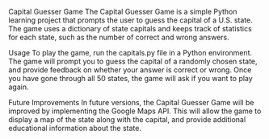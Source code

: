 Capital Guesser Game
The Capital Guesser Game is a simple Python learning project that prompts the user to guess the capital of a U.S. state. The game uses a dictionary of state capitals and keeps track of statistics for each state, such as the number of correct and wrong answers.

Usage
To play the game, run the capitals.py file in a Python environment. The game will prompt you to guess the capital of a randomly chosen state, and provide feedback on whether your answer is correct or wrong. Once you have gone through all 50 states, the game will ask if you want to play again.

Future Improvements
In future versions, the Capital Guesser Game will be improved by implementing the Google Maps API. This will allow the game to display a map of the state along with the capital, and provide additional educational information about the state.

